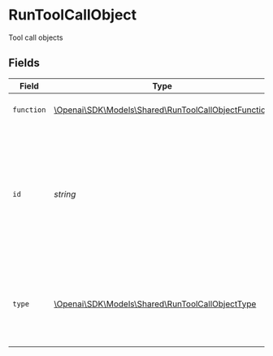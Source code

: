 # RunToolCallObject

Tool call objects


## Fields

| Field                                                                                                                                                                                | Type                                                                                                                                                                                 | Required                                                                                                                                                                             | Description                                                                                                                                                                          |
| ------------------------------------------------------------------------------------------------------------------------------------------------------------------------------------ | ------------------------------------------------------------------------------------------------------------------------------------------------------------------------------------ | ------------------------------------------------------------------------------------------------------------------------------------------------------------------------------------ | ------------------------------------------------------------------------------------------------------------------------------------------------------------------------------------ |
| `function`                                                                                                                                                                           | [\Openai\SDK\Models\Shared\RunToolCallObjectFunction](../../models/shared/RunToolCallObjectFunction.md)                                                                              | :heavy_check_mark:                                                                                                                                                                   | The function definition.                                                                                                                                                             |
| `id`                                                                                                                                                                                 | *string*                                                                                                                                                                             | :heavy_check_mark:                                                                                                                                                                   | The ID of the tool call. This ID must be referenced when you submit the tool outputs in using the [Submit tool outputs to run](/docs/api-reference/runs/submitToolOutputs) endpoint. |
| `type`                                                                                                                                                                               | [\Openai\SDK\Models\Shared\RunToolCallObjectType](../../models/shared/RunToolCallObjectType.md)                                                                                      | :heavy_check_mark:                                                                                                                                                                   | The type of tool call the output is required for. For now, this is always `function`.                                                                                                |